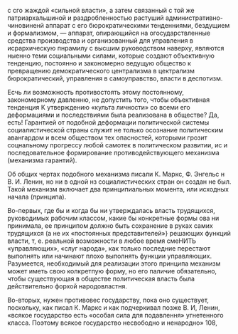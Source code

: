 с сго жаждой «сильной власти», а затем связанный с той же патриархальшиной и раздробленностью  растуший административно-чиновиненй аппарат с его бюрократическими тенденниями, бездущием и формализмом, — аппарат, опирающийся на огосударствленные средства производства и организованный для управления в исрархическую пнрамилу с высшим руководством наверху, являются ныенно теми социальными силами, которые создают объективную тенденцию, постоянно и закономерно ведущую общество к превращению демократического централизма в цектрализм бюрократический, управления в самоуправство, власти в деспотизм.

Есчь ли возможность противостоять этому постоянному, закономерному давленню, не допустить того, чтобы объективная тенденция К утверждению «культа личности» со всеми его деформациями и последствиями была реализована в обществе? Да, есть! Гарантией от подобной деформации политической системы социалистической страны служит не только осознание политическим авангардом и всем обществом тех опасностей, которыми грозит соцнальному прогрессу любой самотек в политическом развитии, ис и последовательное формирование противодействующего механизма (механизма гарантий).

Об общих чертах подобного механизма писали К. Маркс, Ф. Энгельс н В. И. Ленин, но ни в одной нз социалистических стран он создан не был. Такой механизм включает два принципиальных момента, или исходных начала (принципа).

Во-первых, где бы и когда бы ни утверждалась власть трудящихся, руководимых рабочим классом, какие бы конкретные формы ова ни принимала, ее принципом должно быть сохранение в руках самих трудящихся (а не их «постоянных представителей»} решающих функций власти, т, е. реальной возможности в любое время смеНИТЬ «управляющих», «слуг народа», как только последние перестают выполнять или начинают плохо выполнять функции управляющих. Разумеется, необходимый для реализации этого принципа механизм может иметь свою колкретпую форму, но его паличие обязательно, чтобы существующая в обществе политическая власть была действительно форхой народовластня.

Во-вторых, нужен противовес государству, пока оно существует, поскольку, как писал К. Маркс и как подчеркивал позже В. И, Ленин, «всякое государство есть «особая сила для подавлення» угнетенного класса. Поэтому всякое государство несвободно и ненародно» 108,
